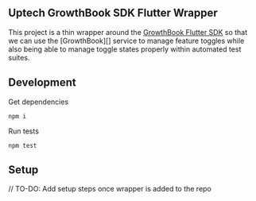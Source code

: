 ## Uptech GrowthBook SDK Flutter Wrapper

This project is a thin wrapper around the [GrowthBook Flutter SDK](https://github.com/growthbook/growthbook) so that we
can use the [GrowthBook][] service to manage feature toggles while also being
able to manage toggle states properly within automated test suites.

## Development

Get dependencies

```
npm i
```

Run tests

```
npm test
```

## Setup
// TO-DO: Add setup steps once wrapper is added to the repo